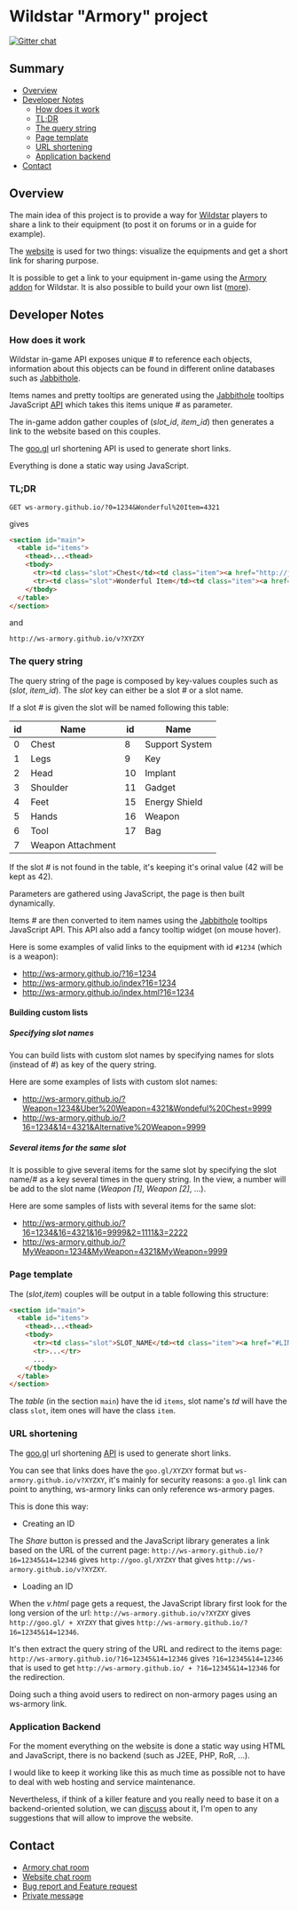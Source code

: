 # Wildstar "Armory" project ##
[![Gitter chat](https://badges.gitter.im/gitterHQ/gitter.png)](https://gitter.im/ws-armory/ws-armory.github.io/~chat)

## Summary ##
* [Overview](#overview)
* [Developer Notes](#developer-notes)
  * [How does it work](#how-does-it-work)
  * [TL;DR](#tldr)
  * [The query string](#the-query-string)
  * [Page template](#page-template)
  * [URL shortening](#url-shortening)
  * [Application backend](#application-backend)
* [Contact](#contact)

## Overview ##

The main idea of this project is to provide a way for [Wildstar](http://wildstar-online.com/) players to share a link to their equipment (to post it on forums or in a guide for example).

The [website](http://ws-armory.github.io/) is used for two things: visualize the equipments and get a short link for sharing purpose.

It is possible to get a link to your equipment in-game using the [Armory addon](http://http://curse.com/project/225711) for Wildstar. It is also possible to build your own list ([more](https://github.com/ws-armory/ws-armory.github.io#building-custom-lists)).


## Developer Notes ##

### How does it work ###

Wildstar in-game API exposes unique _#_ to reference each objects, information about this objects can be found in different online databases such as [Jabbithole](http://www.jabbithole.com).

Items names and pretty tooltips are generated using the [Jabbithole](http://www.jabbithole.com) tooltips JavaScript [API](http://www.jabbithole.com/pages/tooltips) which takes this items unique _#_ as parameter.

The in-game addon gather couples of (_slot_id_, _item_id_) then generates a link to the website based on this couples.

The [goo.gl](http://goo.gl/) url shortening API is used to generate short links.

Everything is done a static way using JavaScript.


### TL;DR ###
```http
GET ws-armory.github.io/?0=1234&Wonderful%20Item=4321
```
gives
```html
<section id="main">
  <table id="items">
    <thead>...<thead>
    <tbody>
      <tr><td class="slot">Chest</td><td class="item"><a href="http://jabbithole.com/items/1234">Chest name</a></td></tr>
      <tr><td class="slot">Wonderful Item</td><td class="item"><a href="http://jabbithole.com/items/4321">Wonderful Item name</a></td></tr>
    </tbody>
  </table>
</section>
```
and
```
http://ws-armory.github.io/v?XYZXY
```


### The query string ###

The query string of the page is composed by key-values couples such as (_slot_, _item_id_). The _slot_ key can either be a slot _#_ or a slot name.

If a slot _#_ is given the slot will be named following this table:

| id | Name              | id | Name              |
|----|-------------------|----|-------------------|
| 0  | Chest             | 8  | Support System    |
| 1  | Legs              | 9  | Key               |
| 2  | Head              | 10 | Implant           |
| 3  | Shoulder          | 11 | Gadget            |
| 4  | Feet              | 15 | Energy Shield     |
| 5  | Hands             | 16 | Weapon            |
| 6  | Tool              | 17 | Bag               |
| 7  | Weapon Attachment |    |                   |

If the slot _#_ is not found in the table, it's keeping it's orinal value (42 will be kept as 42).

Parameters are gathered using JavaScript, the page is then built dynamically.

Items _#_ are then converted to item names using the [Jabbithole](http://www.jabbithole.com) tooltips JavaScript API. This API also add a fancy tooltip widget (on mouse hover).

Here is some examples of valid links to the equipment with id `#1234` (which is a weapon):
* http://ws-armory.github.io/?16=1234
* http://ws-armory.github.io/index?16=1234
* http://ws-armory.github.io/index.html?16=1234

#### Building custom lists ####

##### Specifying slot names #####
You can build lists with custom slot names by specifying names for slots (instead of _#_) as key of the query string.

Here are some examples of lists with custom slot names:
* http://ws-armory.github.io/?Weapon=1234&Uber%20Weapon=4321&Wondeful%20Chest=9999
* http://ws-armory.github.io/?16=1234&14=4321&Alternative%20Weapon=9999

##### Several items for the same slot #####
It is possible to give several items for the same slot by specifying the slot name/_#_ as a key several times in the query string. In the view, a number will be add to the slot name (_Weapon [1]_, _Weapon [2]_, ...).

Here are some samples of lists with several items for the same slot:
* http://ws-armory.github.io/?16=1234&16=4321&16=9999&2=1111&3=2222
* http://ws-armory.github.io/?MyWeapon=1234&MyWeapon=4321&MyWeapon=9999


### Page template ###

The (_slot_,_item_) couples will be output in a table following this structure:

```html
<section id="main">
  <table id="items">
    <thead>...<thead>
    <tbody>
      <tr><td class="slot">SLOT_NAME</td><td class="item"><a href="#LINK">ITEM_NAME</a></td></tr>
      <tr>...</tr>
      ...
    </tbody>
  </table>
</section>
```

The _table_ (in the section `main`) have the id `items`, slot name's _td_ will have the class `slot`, item ones will have the class `item`.


### URL shortening ###

The [goo.gl](http://goo.gl/) url shortening [API](https://developers.google.com/url-shortener/) is used to generate short links.

You can see that links does have the `goo.gl/XYZXY` format but `ws-armory.github.io/v?XYZXY`, it's mainly for security reasons: a `goo.gl` link can point to anything, ws-armory links can only reference ws-armory pages.

This is done this way:

* Creating an ID

The _Share_ button is pressed and the JavaScript library generates a link based on the URL of the current page: `http://ws-armory.github.io/?16=12345&14=12346` gives `http://goo.gl/XYZXY` that gives `http://ws-armory.github.io/v?XYZXY`.

* Loading an ID

When the _v.html_ page gets a request, the JavaScript library first look for the long version of the url: `http://ws-armory.github.io/v?XYZXY` gives `http://goo.gl/ + XYZXY` that gives `http://ws-armory.github.io/?16=12345&14=12346`.

It's then extract the query string of the URL and redirect to the items page: `http://ws-armory.github.io/?16=12345&14=12346` gives `?16=12345&14=12346` that is used to get `http://ws-armory.github.io/ + ?16=12345&14=12346` for the redirection.

Doing such a thing avoid users to redirect on non-armory pages using an ws-armory link.


### Application Backend ###
For the moment everything on the website is done a static way using HTML and JavaScript, there is no backend (such as J2EE, PHP, RoR, ...).

I would like to keep it working like this as much time as possible not to have to deal with web hosting and service maintenance.

Nevertheless, if think of a killer feature and you really need to base it on a backend-oriented solution, we can [discuss](https://gitter.im/ws-armory/ws-armory.github.io/~chat) about it, I'm open to any suggestions that will allow to improve the website.


## Contact ##
* [Armory chat room](https://gitter.im/ws-armory/chat/~chat)
* [Website chat room](https://gitter.im/ws-armory/ws-armory.github.io/~chat)
* [Bug report and Feature request](https://github.com/ws-armory/ws-armory.github.io/issues)
* [Private message](https://github.com/olbat)
